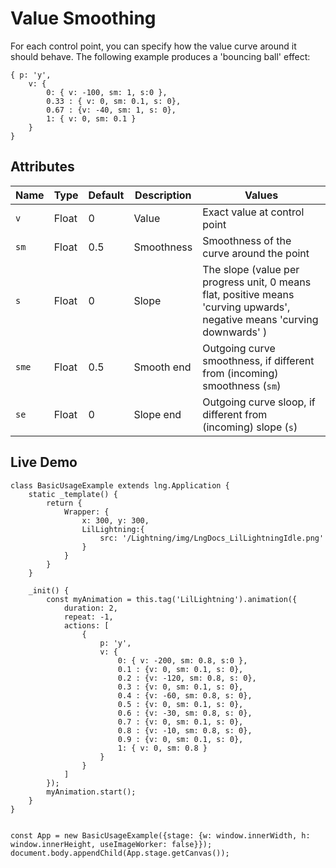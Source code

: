 # Value Smoothing


For each control point, you can specify how the value curve around it  should behave.
The following example produces a 'bouncing ball' effect:


```
{ p: 'y', 
    v: { 
        0: { v: -100, sm: 1, s:0 }, 
        0.33 : { v: 0, sm: 0.1, s: 0}, 
        0.67 : {v: -40, sm: 1, s: 0},
        1: { v: 0, sm: 0.1 } 
    }
}
```

## Attributes

| Name | Type | Default | Description | Values |
|---|---|---|---|---|
| `v` | Float | 0 | Value | Exact value at control point |
| `sm` | Float | 0.5 | Smoothness | Smoothness of the curve around the point |
| `s` | Float | 0 | Slope | The slope (value per progress unit, 0 means flat, positive means 'curving upwards', negative means 'curving downwards' ) |
| `sme` | Float | 0.5 | Smooth end | Outgoing curve smoothness, if different from (incoming) smoothness (`sm`) |
| `se` | Float | 0 | Slope end | Outgoing curve sloop, if different from (incoming) slope (`s`) |


## Live Demo


```
class BasicUsageExample extends lng.Application {
    static _template() {
        return {
            Wrapper: {
                x: 300, y: 300,
                LilLightning:{
                    src: '/Lightning/img/LngDocs_LilLightningIdle.png'
                }
            }
        }
    }
    
    _init() {
        const myAnimation = this.tag('LilLightning').animation({
            duration: 2,
            repeat: -1,
            actions: [
                { 
                    p: 'y', 
                    v: { 
                        0: { v: -200, sm: 0.8, s:0 }, 
                        0.1 : {v: 0, sm: 0.1, s: 0}, 
                        0.2 : {v: -120, sm: 0.8, s: 0},
                        0.3 : {v: 0, sm: 0.1, s: 0}, 
                        0.4 : {v: -60, sm: 0.8, s: 0},
                        0.5 : {v: 0, sm: 0.1, s: 0}, 
                        0.6 : {v: -30, sm: 0.8, s: 0},
                        0.7 : {v: 0, sm: 0.1, s: 0},
                        0.8 : {v: -10, sm: 0.8, s: 0},
                        0.9 : {v: 0, sm: 0.1, s: 0},
                        1: { v: 0, sm: 0.8 } 
                    }
                }
            ]
        });
        myAnimation.start();
    }
}


const App = new BasicUsageExample({stage: {w: window.innerWidth, h: window.innerHeight, useImageWorker: false}});
document.body.appendChild(App.stage.getCanvas());
```